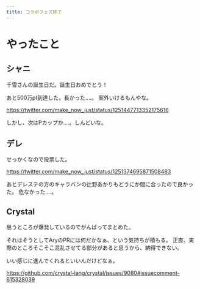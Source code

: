 ```yaml
---
title: コラボフェス終了
---
```


# やったこと

## シャニ

千雪さんの誕生日だ。誕生日おめでとう！

あと500万pt到達した。長かった‥‥。
案外いけるもんやな。

<https://twitter.com/make_now_just/status/1251447713352175616>

しかし、次はPカップか‥‥。しんどいな。

## デレ

せっかくなので投票した。

<https://twitter.com/make_now_just/status/1251374695871508483>

あとデレステの方のキャラバンの辻野あかりもどうにか間に合ったので良かった。
危なかった‥‥。

## Crystal

思うところが爆発しているのでがんばってまとめた。

それはそうとしてAryのPRには何だかなぁ、という気持ちが積もる。
正直、実際のところそこそこ混乱させてる部分があると思うから、納得できない。

いい感じに進んでくれるといいんだけどなぁ。

<https://github.com/crystal-lang/crystal/issues/9080#issuecomment-615328039>

